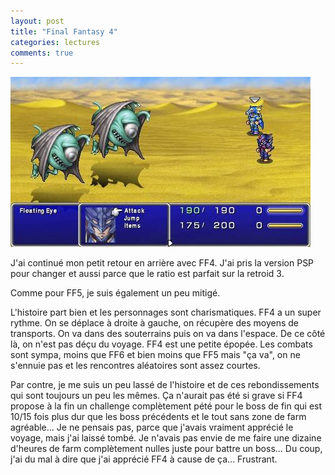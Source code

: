 ```yaml
---
layout: post
title: "Final Fantasy 4"
categories: lectures
comments: true
---
```


![FF5](https://github.com/homeostasie/bouquins/raw/master/_pics/jv/ff/FF4.jpg)

J'ai continué mon petit retour en arrière avec FF4. J'ai pris la version PSP pour changer et aussi parce que le ratio est parfait sur la retroid 3. 

Comme pour FF5, je suis également un peu mitigé. 

L'histoire part bien et les personnages sont charismatiques. FF4 a un super rythme. On se déplace à droite à gauche, on récupère des moyens de transports. On va dans des souterrains puis on va dans l'espace. De ce côté là, on n'est pas déçu du voyage. FF4 est une petite épopée. Les combats sont sympa, moins que FF6 et bien moins que FF5 mais "ça va", on ne s'ennuie pas et les rencontres aléatoires sont assez courtes.  

Par contre, je me suis un peu lassé de l'histoire et de ces rebondissements qui sont toujours un peu les mêmes. Ça n'aurait pas été si grave si FF4 propose à la fin un challenge complètement pété pour le boss de fin qui est 10/15 fois plus dur que les boss précédents et le tout sans zone de farm agréable... Je ne pensais pas, parce que j'avais vraiment apprécié le voyage, mais j'ai laissé tombé. Je n'avais pas envie de me faire une dizaine d'heures de farm complètement nulles juste pour battre un boss... Du coup, j'ai du mal à dire que j'ai apprécié FF4 à cause de ça... Frustrant. 
